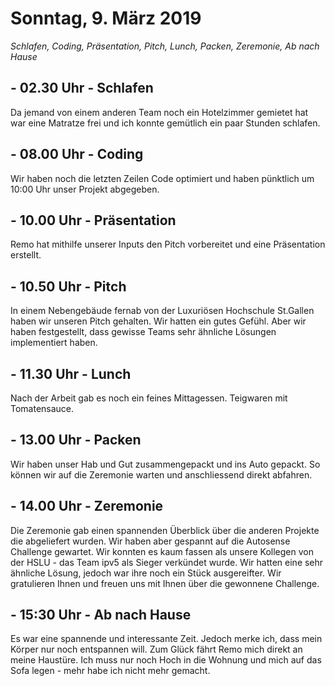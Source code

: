 # Sonntag, 9. März 2019

*Schlafen, Coding, Präsentation, Pitch, Lunch, Packen, Zeremonie, Ab nach Hause*

## - 02.30 Uhr - Schlafen

Da jemand von einem anderen Team noch ein Hotelzimmer gemietet hat war eine Matratze frei und ich konnte gemütlich ein
paar Stunden schlafen.

## - 08.00 Uhr - Coding

Wir haben noch die letzten Zeilen Code optimiert und haben pünktlich um 10:00 Uhr unser Projekt abgegeben.

## - 10.00 Uhr - Präsentation

Remo hat mithilfe unserer Inputs den Pitch vorbereitet und eine Präsentation erstellt.

## - 10.50 Uhr - Pitch

In einem Nebengebäude fernab von der Luxuriösen Hochschule St.Gallen haben wir unseren Pitch gehalten. Wir hatten ein
gutes Gefühl. Aber wir haben festgestellt, dass gewisse Teams sehr ähnliche Lösungen implementiert haben.

## - 11.30 Uhr - Lunch

Nach der Arbeit gab es noch ein feines Mittagessen. Teigwaren mit Tomatensauce.

## - 13.00 Uhr - Packen

Wir haben unser Hab und Gut zusammengepackt und ins Auto gepackt. So können wir auf die Zeremonie warten und anschliessend
direkt abfahren.

## - 14.00 Uhr - Zeremonie

Die Zeremonie gab einen spannenden Überblick über die anderen Projekte die abgeliefert wurden. Wir haben aber gespannt
auf die Autosense Challenge gewartet. Wir konnten es kaum fassen als unsere Kollegen von der HSLU - das Team ipv5 als
Sieger verkündet wurde.
Wir hatten eine sehr ähnliche Lösung, jedoch war ihre noch ein Stück ausgereifter. Wir gratulieren Ihnen und freuen uns
mit Ihnen über die gewonnene Challenge.

## - 15:30 Uhr - Ab nach Hause

Es war eine spannende und interessante Zeit. Jedoch merke ich, dass mein Körper nur noch entspannen will. Zum Glück
fährt Remo mich direkt an meine Haustüre. Ich muss nur noch Hoch in die Wohnung und mich auf das Sofa legen - mehr habe
ich nicht mehr gemacht.
